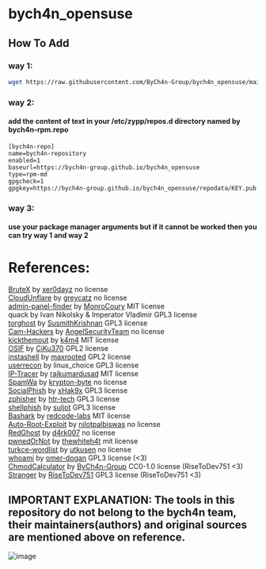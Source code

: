 # bych4n_opensuse
## How To Add

### way 1:
```bash
wget https://raw.githubusercontent.com/ByCh4n-Group/bych4n_opensuse/main/add-remove.sh && sudo bash add-remove.sh --add
```

### way 2:
#### add the content of text in your /etc/zypp/repos.d directory named by bych4n-rpm.repo
```
[bych4n-repo]
name=bych4n-repository
enabled=1
baseurl=https://bych4n-group.github.io/bych4n_opensuse
type=rpm-md
gpgcheck=1
gpgkey=https://bych4n-group.github.io/bych4n_opensuse/repodata/KEY.pub
```
### way 3:
#### use your package manager arguments but if it cannot be worked then you can try way 1 and way 2

# References:
[BruteX](https://github.com/1N3/BruteX) by [xer0dayz](https://github.com/xer0dayz) no license
<br>
[CloudUnflare](https://github.com/greycatz/CloudUnflare) by [greycatz](https://github.com/greycatz) no license
<br>
[admin-panel-finder](https://github.com/MonroCoury/admin-panel-finder) by [MonroCoury](https://github.com/MonroCoury) MIT license
<br>
quack by Ivan Nikolsky & Imperator Vladimir GPL3 license
<br>
[torghost](https://github.com/SusmithKrishnan/torghost) by [SusmithKrishnan](https://github.com/SusmithKrishnan) GPL3 license
<br>
[Cam-Hackers](https://github.com/AngelSecurityTeam/Cam-Hackers) by [AngelSecurityTeam](https://github.com/AngelSecurityTeam) no license
<br>
[kickthemout](https://github.com/k4m4/kickthemout) by [k4m4](https://github.com/k4m4) MIT license
<br>
[OSIF](https://github.com/CiKu370/OSIF) by [CiKu370](https://github.com/CiKu370) GPL2 license
<br>
[instashell](https://github.com/maxrooted/instashell) by [maxrooted](https://github.com/maxrooted) GPL2 license
<br>
[userrecon](https://github.com/issamelferkh/userrecon) by linux_choice GPL3 license
<br>
[IP-Tracer](https://github.com/rajkumardusad/IP-Tracer) by [rajkumardusad](https://github.com/rajkumardusad) MIT license
<br>
[SpamWa](https://github.com/krypton-byte/SpamWa) by [krypton-byte](https://github.com/krypton-byte) no license
<br>
[SocialPhish](https://github.com/xHak9x/SocialPhish) by [xHak9x](https://github.com/xHak9x) GPL3 license
<br>
[zphisher](https://github.com/htr-tech/zphisher) by [htr-tech](https://github.com/htr-tech) GPL3 license
<br>
[shellphish](https://github.com/suljot/shellphish) by [suljot](https://github.com/suljot) GPL3 license
<br>
[Bashark](https://github.com/redcode-labs/Bashark) by [redcode-labs](https://github.com/redcode-labs) MIT license
<br>
[Auto-Root-Exploit](https://github.com/nilotpalbiswas/Auto-Root-Exploit) by [nilotpalbiswas](https://github.com/nilotpalbiswas) no license
<br>
[RedGhost](https://github.com/d4rk007/RedGhost) by [d4rk007](https://github.com/d4rk007) no license
<br>
[pwnedOrNot](https://github.com/thewhiteh4t/pwnedOrNot) by [thewhiteh4t](https://github.com/thewhiteh4t) mit license
<br>
[turkce-wordlist](https://github.com/utkusen/turkce-wordlist) by [utkusen](https://github.com/utkusen) no license
<br>
[whoami](https://github.com/omer-dogan/whoami) by [omer-dogan](https://github.com/omer-dogan) GPL3 license (<3)
<br>
[ChmodCalculator](https://github.com/ByCh4n-Group/ChmodCalculator) by [ByCh4n-Group](https://github.com/ByCh4n-Group) CC0-1.0 license (RiseToDev751 <3)
<br>
[Stranger](https://github.com/RiseToDev751/Stranger) by [RiseToDev751](https://github.com/RiseToDev751) GPL3 license  (RiseToDev751 <3)

## IMPORTANT EXPLANATION: The tools in this repository do not belong to the bych4n team, their maintainers(authors) and original sources are mentioned above on reference.

![image](https://user-images.githubusercontent.com/54551308/123280736-b3a49480-d511-11eb-9282-990144121d9c.png)
